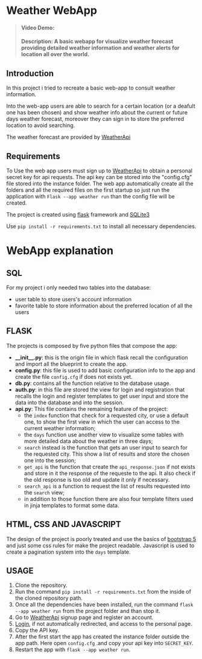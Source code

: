 # **Weather WebApp**
> #### Video Demo: <URL HERE>
> #### Description: A basic webapp for visualize weather forecast providing detailed weather information and weather alerts for location all over the world.  

## **Introduction**
In this project i tried to recreate a basic web-app to consult weather information.

Into the web-app users are able to search for a certain location (or a deafult one has been chosen) and show weather info about the current or future days weather forecast, moreover they can sign in to store the preferred location to avoid searching.

The weather forecast are provided by [WeatherApi](https://www.weatherapi.com)

## **Requirements**
To Use the web app users must sign up to [WeatherApi](https://www.weatherapi.com) to obtain a personal secret key for api requests. The api key can be stored into the "config.cfg" file stored into the instance folder. The web app automatically create all the folders and all the required files on the first startup so just run the application with  `Flask --app weather run` than the config file will be created.

The project is created using [flask](https://flask.palletsprojects.com/en/latest/) framework and  [SQLite3](https://sqlite.org/about.html)

Use `pip install -r requirements.txt` to install all necessary dependencies.

# **WebApp explanation**

## **SQL**
For my project i only needed two tables into the database:
* user table to store users's account information
* favorite table to store information about the preferred location of all the users

## **FLASK**
The projects is composed by five python files that compose the app:
+ **\_\_init\_\_.py**: this is the origin file in which flask recall the configuration and import all the blueprint to create the app.
+ **config.py**: this file is used to add basic configuration info to the app and create the file `config.cfg` if does not exists yet.
+ **db.py**: contains all the function relative to the database usage.
+ **auth.py**: in this file are stored the view for login and registration that recalls the login and register templates to get user input and store the data into the database and into the session.
+ **api.py**: This file contains the remaining feature of the project:
    * the `index` function that check for a requested city, or use a default one, to show the first view in which the user can access to the current weather information;
    * the `days` function use another view to visualize some tables with more detailed data about the weather in three days;
    * `search` instead is the function that gets an user input to search for the requested city. This show a list of results and store the chosen one into the session;
    * `get_api` is the function that create the `api_response.json` if not exists and store in it the response of the requeste to the api. It also check if the old response is too old and update it only if necessary.
    * `search_api` is a function to request the list of results requested into the `search` view;
    * in addition to those function there are also four template filters used in jinja templates to format some data.

## **HTML, CSS AND JAVASCRIPT**
The design of the project is poorly treated and use the basics of [bootstrap 5](https://getbootstrap.com/docs/5.3/getting-started/introduction/) and just some css rules for make the project readable. Javascript is used to create a pagination system into the `days` template.

 ## **USAGE**
 1. Clone the repository.
 1. Run the command `pip install -r requirements.txt` from the inside of the cloned repository path.
 1. Once all the dependencies have been installed, run the command `flask --app weather run` from the project folder and than stop it.
 1. Go to [WeatherApi](https://www.weatherapi.com/signup.aspx) signup page and register an account.
 1. [Login](https://www.weatherapi.com/login.aspx), if not automatically redirected, and access to the personal page.
 1. Copy the API key.
 1. After the first start the app has created the instance folder outside the app path. Here open `config.cfg` .and copy your api key into `SECRET_KEY`.
 1. Restart the app with `flask --app weather run`.
